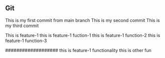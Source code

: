 ## Git
This is my first commit from main branch
This is my second commit
This is my third commit

This is feature-1
this is feature-1 fuction-1
this is feature-1 function-2
this is feature-1 function-3

###################
this is feature-1 functionality
this is other fun
